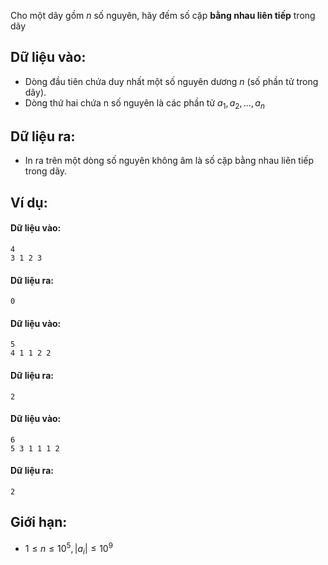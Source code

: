 Cho một dãy gồm $n$ số nguyên, hãy đếm số cặp **bằng nhau liên tiếp** trong dãy

## Dữ liệu vào:
- Dòng đầu tiên chứa duy nhất một số nguyên dương $n$ (số phần tử trong dãy).
- Dòng thứ hai chứa n số nguyên là các phần tử $a_1,a_2,…,a_n$

## Dữ liệu ra:
- In ra trên một dòng số nguyên không âm là số cặp bằng nhau liên tiếp trong dãy.

## Ví dụ:
#### Dữ liệu vào:
```
4
3 1 2 3
```

#### Dữ liệu ra:
```
0
```

#### Dữ liệu vào:
```
5
4 1 1 2 2
```

#### Dữ liệu ra:
```
2
```

#### Dữ liệu vào:
```
6
5 3 1 1 1 2
```

#### Dữ liệu ra:
```
2
```

## Giới hạn:
- $1≤n≤10^5,|a_i|≤10^9$